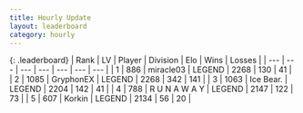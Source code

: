 ```yaml
---
title: Hourly Update
layout: leaderboard
category: hourly
---
```


{: .leaderboard}
| Rank | LV | Player | Division | Elo | Wins | Losses |
| --- | --- | --- | --- | --- | --- | --- |
| <span data-change="1">1</span> | 886 | <span title="ID: 416373">miracle03</span> | LEGEND | <span data-change="5">2268</span> | <span data-change="1">130</span> | <span data-change="0">41</span> |
| <span data-change="-1">2</span> | 1085 | <span title="ID: 315148">GryphonEX</span> | LEGEND | <span data-change="0">2268</span> | <span data-change="0">342</span> | <span data-change="0">141</span> |
| <span data-change="0">3</span> | 1063 | <span title="ID: 417840">Ice Bear.</span> | LEGEND | <span data-change="0">2204</span> | <span data-change="0">142</span> | <span data-change="0">41</span> |
| <span data-change="0">4</span> | 788 | <span title="ID: 66144">R U N A W A Y</span> | LEGEND | <span data-change="11">2147</span> | <span data-change="2">122</span> | <span data-change="0">73</span> |
| <span data-change="0">5</span> | 607 | <span title="ID: 31847">Korkin</span> | LEGEND | <span data-change="0">2134</span> | <span data-change="0">56</span> | <span data-change="0">20</span> |